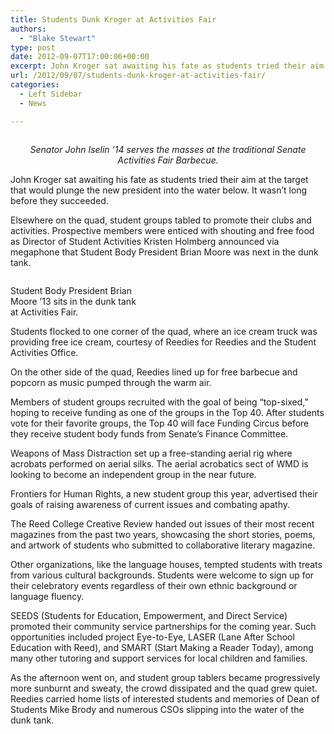 ```yaml
---
title: Students Dunk Kroger at Activities Fair
authors: 
  - "Blake Stewart"
type: post
date: 2012-09-07T17:00:06+00:00
excerpt: John Kroger sat awaiting his fate as students tried their aim at the target that would plunge the new president into the water below. It wasn’t long before they succeeded.
url: /2012/09/07/students-dunk-kroger-at-activities-fair/
categories:
  - Left Sidebar
  - News

---
```

<a href="http://www.reedquest.org/2012/09/students-dunk-kroger-at-activities-fair/john_slider/" rel="attachment wp-att-1568"><img class="alignnone size-full wp-image-1568" title="john iselin" src="https://i2.wp.com/www.reedquest.org/wp-content/uploads/2012/09/john_slider.jpg?resize=770%2C430" alt="" data-recalc-dims="1" /></a>

<p style="text-align: center;">
  <em>Senator John Iselin &#8217;14 serves the masses at the traditional Senate Activities Fair Barbecue.</em>
</p>

John Kroger sat awaiting his fate as students tried their aim at the target that would plunge the new president into the water below. It wasn’t long before they succeeded.

Elsewhere on the quad, student groups tabled to promote their clubs and activities. Prospective members were enticed with shouting and free food as Director of Student Activities Kristen Holmberg announced via megaphone that Student Body President Brian Moore was next in the dunk tank.

<div id="attachment_1560" style="width: 210px" class="wp-caption alignright">
  <a href="http://www.reedquest.org/2012/09/students-dunk-kroger-at-activities-fair/r1025132/" rel="attachment wp-att-1560"><img class="size-medium wp-image-1560" title="brian" src="https://i0.wp.com/www.reedquest.org/wp-content/uploads/2012/09/R1025132-200x300.jpg?resize=200%2C300" alt="" data-recalc-dims="1" /></a>
  
  <p class="wp-caption-text">
    Student Body President Brian Moore &#8217;13 sits in the dunk tank at Activities Fair.
  </p>
</div>

Students flocked to one corner of the quad, where an ice cream truck was providing free ice cream, courtesy of Reedies for Reedies and the Student Activities Office.

On the other side of the quad, Reedies lined up for free barbecue and popcorn as music pumped through the warm air.

Members of student groups recruited with the goal of being “top-sixed,” hoping to receive funding as one of the groups in the Top 40. After students vote for their favorite groups, the Top 40 will face Funding Circus before they receive student body funds from Senate’s Finance Committee.

Weapons of Mass Distraction set up a free-standing aerial rig where acrobats performed on aerial silks. The aerial acrobatics sect of WMD is looking to become an independent group in the near future.

Frontiers for Human Rights, a new student group this year, advertised their goals of raising awareness of current issues and combating apathy.

The Reed College Creative Review handed out issues of their most recent magazines from the past two years, showcasing the short stories, poems, and artwork of students who submitted to collaborative literary magazine.

Other organizations, like the language houses, tempted students with treats from various cultural backgrounds. Students were welcome to sign up for their celebratory events regardless of their own ethnic background or language fluency.

SEEDS (Students for Education, Empowerment, and Direct Service) promoted their community service partnerships for the coming year. Such opportunities included project Eye-to-Eye, LASER (Lane After School Education with Reed), and SMART (Start Making a Reader Today), among many other tutoring and support services for local children and families.

As the afternoon went on, and student group tablers became progressively more sunburnt and sweaty, the crowd dissipated and the quad grew quiet. Reedies carried home lists of interested students and memories of Dean of Students Mike Brody and numerous CSOs slipping into the water of the dunk tank.